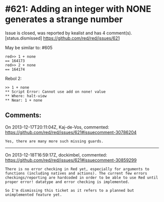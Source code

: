 
#621: Adding an integer with NONE generates a strange number
================================================================================
Issue is closed, was reported by kealist and has 4 comment(s).
[status.dismissed]
<https://github.com/red/red/issues/621>

May be similar to: #605

```
red>> 1 + none
== 164173
red>> 2 + none
== 164174
```

Rebol 2:

```
>> 1 + none
** Script Error: Cannot use add on none! value
** Where: halt-view
** Near: 1 + none
```



Comments:
--------------------------------------------------------------------------------

On 2013-12-17T20:11:04Z, Kaj-de-Vos, commented:
<https://github.com/red/red/issues/621#issuecomment-30786204>

    Yes, there are many more such missing guards.

--------------------------------------------------------------------------------

On 2013-12-18T16:59:17Z, dockimbel, commented:
<https://github.com/red/red/issues/621#issuecomment-30859299>

    There is no error checking in Red yet, especially for arguments to functions (including natives and actions). The current few errors checkings/reporting are hardcoded in order to be able to use Red until proper error! datatype and error checking is implemented.
    
    So I'm dismissing this ticket as it refers to a planned but unimplemented feature yet.

